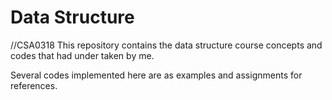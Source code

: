 # Data Structure
//CSA0318
This repository contains the data structure course concepts and codes that had under taken by me.

Several codes implemented here are as examples and assignments for references.
